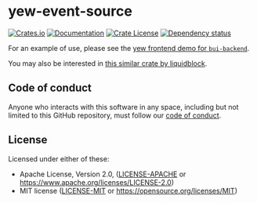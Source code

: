 # yew-event-source

[![Crates.io](https://img.shields.io/crates/v/yew-event-source.svg)](https://crates.io/crates/yew-event-source)
[![Documentation](https://docs.rs/yew-event-source/badge.svg)](https://docs.rs/yew-event-source/)
[![Crate License](https://img.shields.io/crates/l/yew-event-source.svg)](https://crates.io/crates/yew-event-source)
[![Dependency status](https://deps.rs/repo/github/strawlab/yew-event-source/status.svg)](https://deps.rs/repo/github/strawlab/yew-event-source)

For an example of use, please see the [yew frontend demo for
`bui-backend`](https://github.com/astraw/bui-backend/tree/main/bui-demo/frontend_yew).

You may also be interested in [this similar crate by
liquidblock](https://github.com/liquidblock/yew-sse).

## Code of conduct

Anyone who interacts with this software in any space, including but not limited
to this GitHub repository, must follow our [code of
conduct](code_of_conduct.md).

## License

Licensed under either of these:

 * Apache License, Version 2.0, ([LICENSE-APACHE](LICENSE-APACHE) or
   https://www.apache.org/licenses/LICENSE-2.0)
 * MIT license ([LICENSE-MIT](LICENSE-MIT) or
   https://opensource.org/licenses/MIT)
